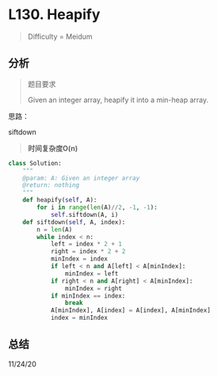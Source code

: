# L130. Heapify
> Difficulty = Meidum

## 分析

> 题目要求
> 
> Given an integer array, heapify it into a min-heap array.

思路：

siftdown

> **时间复杂度O(n)**


```python
class Solution:
    """
    @param: A: Given an integer array
    @return: nothing
    """
    def heapify(self, A):
        for i in range(len(A)//2, -1, -1):
            self.siftdown(A, i)
    def siftdown(self, A, index):
        n = len(A)
        while index < n:
            left = index * 2 + 1
            right = index * 2 + 2
            minIndex = index
            if left < n and A[left] < A[minIndex]:
                minIndex = left
            if right < n and A[right] < A[minIndex]:
                minIndex = right
            if minIndex == index:
                break
            A[minIndex], A[index] = A[index], A[minIndex]
            index = minIndex
```

## 总结


11/24/20